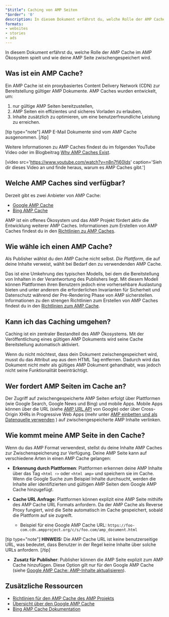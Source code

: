 ```yaml
---
"$title": Caching von AMP Seiten
"$order": '0'
description: In diesem Dokument erfährst du, welche Rolle der AMP Cache im AMP Ökosystem spielt und wie deine AMP Seite zwischengespeichert wird.
formats:
- websites
- stories
- ads
---
```


In diesem Dokument erfährst du, welche Rolle der AMP Cache im AMP Ökosystem spielt und wie deine AMP Seite zwischengespeichert wird.

## Was ist ein AMP Cache?

Ein <a>AMP Cache</a> ist ein proxybasiertes Content Delivery Network (CDN) zur Bereitstellung gültiger AMP Dokumente. AMP Caches wurden entwickelt, um:

1. nur gültige AMP Seiten bereitzustellen,
2. AMP Seiten ein effizientes und sicheres Vorladen zu erlauben,
3. Inhalte zusätzlich zu optimieren, um eine benutzerfreundliche Leistung zu erreichen.

[tip type="note"] AMP E-Mail Dokumente sind vom AMP Cache ausgenommen. [/tip]

Weitere Informationen zu AMP Caches findest du im folgenden YouTube Video oder im Blogbeitrag [ Why AMP Caches Exist](https://medium.com/@pbakaus/why-amp-caches-exist-cd7938da2456).

[video src='https://www.youtube.com/watch?v=n8n7fj60lds' caption='Sieh dir dieses Video an und finde heraus, warum es AMP Caches gibt.']

## Welche AMP Caches sind verfügbar?

Derzeit gibt es zwei Anbieter von AMP Cache:

- [Google AMP Cache](https://developers.google.com/amp/cache/)
- [Bing AMP Cache](https://www.bing.com/webmaster/help/bing-amp-cache-bc1c884c)

AMP ist ein offenes Ökosystem und das AMP Projekt fördert aktiv die Entwicklung weiterer AMP Caches. Informationen zum Erstellen von AMP Caches findest du in den [Richtlinien zu AMP Caches](https://github.com/ampproject/amphtml/blob/master/spec/amp-cache-guidelines.md).

## Wie wähle ich einen AMP Cache?

Als Publisher wählst du den AMP Cache nicht selbst. *Die Plattform*, die auf deine Inhalte verweist, wählt bei Bedarf den zu verwendenden AMP Cache.

Das ist eine Umkehrung des typischen Modells, bei dem die Bereitstellung von Inhalten in der Verantwortung des Publishers liegt. Mit diesem Modell können Plattformen ihren Benutzern jedoch eine vorhersehbare Auslastung bieten und unter anderem die erforderlichen Invarianten für Sicherheit und Datenschutz während der Pre-Rendering Phase von AMP sicherstellen. Informationen zu den strengen Richtlinien zum Erstellen von AMP Caches findest du in den [Richtlinien zum AMP Cache](https://github.com/ampproject/amphtml/blob/master/spec/amp-cache-guidelines.md).

## Kann ich das Caching umgehen?

Caching ist ein zentraler Bestandteil des AMP Ökosystems. Mit der Veröffentlichung eines gültigen AMP Dokuments wird seine Cache Bereitstellung automatisch aktiviert.

Wenn du nicht möchtest, dass dein Dokument zwischengespeichert wird, musst du das Attribut `amp` aus dem HTML Tag entfernen. Dadurch wird das Dokument nicht mehr als gültiges AMP Dokument gehandhabt, was jedoch nicht seine Funktionalität beeinträchtigt.

## Wer fordert AMP Seiten im Cache an?

Der Zugriff auf zwischengespeicherte AMP Seiten erfolgt über Plattformen (wie Google Search, Google News und Bing) und mobile Apps. Mobile Apps können über die URL (siehe [AMP URL API](https://developers.google.com/amp/cache/use-amp-url) von Google) oder über Cross-Origin XHRs in Progressive Web Apps (mehr unter [AMP einbetten und als Datenquelle verwenden](../../../../documentation/guides-and-tutorials/integrate/amp-in-pwa.md) ) auf zwischengespeicherte AMP Inhalte verlinken.

<amp-img src="/static/img/docs/platforms_accessing_cache.png" width="1054" height="356" layout="responsive" alt="platforms and mobile apps access cached AMP pages"></amp-img>

## Wie kommt meine AMP Seite in den Cache?

Wenn du das AMP Format verwendest, stellst du deine Inhalte AMP Caches zur Zwischenspeicherung zur Verfügung. Deine AMP Seite kann auf verschiedene Arten in einen AMP Cache gelangen:

- **Erkennung durch Plattformen**: Plattformen erkennen deine AMP Inhalte über das Tag `<html ⚡>` oder `<html amp>` und speichern sie im Cache. Wenn die Google Suche zum Beispiel Inhalte durchsucht, werden die Inhalte aller identifizierten und gültigen AMP Seiten dem Google AMP Cache hinzugefügt.

- **Cache URL Anfrage**: Plattformen können explizit eine AMP Seite mithilfe des AMP Cache URL Formats anfordern. Da der AMP Cache als Reverse Proxy fungiert, wird die Seite automatisch im Cache gespeichert, sobald die Plattform auf sie zugreift.

    - Beispiel für eine Google AMP Cache URL: `https://foo-com.cdn.ampproject.org/c/s/foo.com/amp_document.html`

[tip type="note"] **HINWEIS:** Die AMP Cache URL ist keine benutzerseitige URL, was bedeutet, dass Benutzer in der Regel keine Inhalte über solche URLs anfordern. [/tip]

- **&nbsp;Zusatz  für Publisher**: Publisher können die AMP Seite explizit zum AMP Cache hinzufügen. Diese Option gilt nur für den Google AMP Cache (siehe [Google AMP Cache: AMP-Inhalte aktualisieren](https://developers.google.com/amp/cache/update-cache)).

## Zusätzliche Ressourcen

- [Richtlinien für den AMP Cache des AMP Projekts](https://github.com/ampproject/amphtml/blob/master/spec/amp-cache-guidelines.md)
- [Übersicht über den Google AMP Cache](https://developers.google.com/amp/cache/overview)
- [Bing AMP Cache Dokumentation](https://www.bing.com/webmaster/help/bing-amp-cache-bc1c884c)

